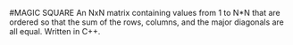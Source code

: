 
#MAGIC SQUARE 
An NxN matrix containing values from 1 to N*N that are ordered 
so that the sum of the rows, columns, and the major diagonals 
are all equal.  Written in C++.